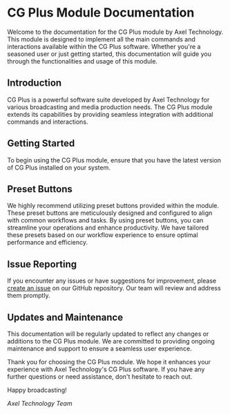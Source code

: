 # CG Plus Module Documentation

Welcome to the documentation for the CG Plus module by Axel Technology. This module is designed to implement all the main commands and interactions available within the CG Plus software. Whether you're a seasoned user or just getting started, this documentation will guide you through the functionalities and usage of this module.

## Introduction

CG Plus is a powerful software suite developed by Axel Technology for various broadcasting and media production needs. The CG Plus module extends its capabilities by providing seamless integration with additional commands and interactions.

## Getting Started

To begin using the CG Plus module, ensure that you have the latest version of CG Plus installed on your system.

## Preset Buttons

We highly recommend utilizing preset buttons provided within the module. These preset buttons are meticulously designed and configured to align with common workflows and tasks. By using preset buttons, you can streamline your operations and enhance productivity. We have tailored these presets based on our workflow experience to ensure optimal performance and efficiency.

## Issue Reporting

If you encounter any issues or have suggestions for improvement, please [create an issue](https://github.com/bitfocus/companion-module-axeltechnology-cgplus/issues) on our GitHub repository. Our team will review and address them promptly.

## Updates and Maintenance

This documentation will be regularly updated to reflect any changes or additions to the CG Plus module. We are committed to providing ongoing maintenance and support to ensure a seamless user experience.

Thank you for choosing the CG Plus module. We hope it enhances your experience with Axel Technology's CG Plus software. If you have any further questions or need assistance, don't hesitate to reach out.

Happy broadcasting!

*Axel Technology Team*
